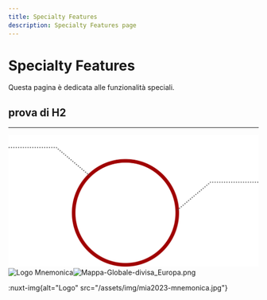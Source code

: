 ```yaml
---
title: Specialty Features
description: Specialty Features page
---
```


# Specialty Features

Questa pagina è dedicata alle funzionalità speciali.

## prova di H2

---

![Cerchio](/assets/img/svg/Cerchio-labels.svg)![Logo Mnemonica](NuxtImg%20src=%22/mne/assets/img/svg/Logo-mne-Vector.svg%22%20alt=%22Logo%22%20/)![Mappa-Globale-divisa\_Europa.png](/assets/img/svg/Mappa-Globale-divisa_Europa.png)

:nuxt-img{alt="Logo" src="/assets/img/mia2023-mnemonica.jpg"}
